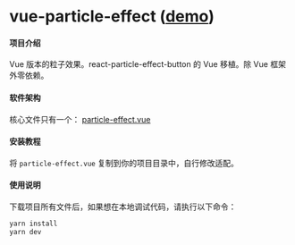 # vue-particle-effect ([demo](https://pxp.gitee.io/))

#### 项目介绍
Vue 版本的粒子效果。react-particle-effect-button 的 Vue 移植。除 Vue 框架外零依赖。

#### 软件架构
核心文件只有一个： [particle-effect.vue](https://gitee.com/pxp/vue-particle-effect/blob/master/src/particle-effect.vue)


#### 安装教程

将 `particle-effect.vue` 复制到你的项目目录中，自行修改适配。

#### 使用说明

下载项目所有文件后，如果想在本地调试代码，请执行以下命令：
```bash
yarn install
yarn dev
```
